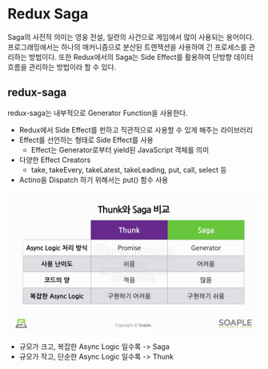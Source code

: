 # Redux Saga

Saga의 사전적 의미는 영웅 전설, 일련의 사건으로 게임에서 많이 사용되는 용어이다. 프로그래밍에서는 하나의 매커니즘으로 분산된 트랜잭션을 사용하여 긴 프로세스를 관리하는 방법이다. 또한 Redux에서의 Saga는 Side Effect를 활용하여 단방향 데이터 흐름을 관리하는 방법이라 할 수 있다.

## redux-saga

redux-saga는 내부적으로 Generator Function을 사용한다.

- Redux에서 Side Effect를 펀하고 직관적으로 사용할 수 있게 해주는 라이브러리
- Effect를 선언하는 형태로 Side Effect를 사용
  - Effect는 Generator로부터 yield된 JavaScript 객체를 의미
- 다양한 Effect Creators
  - take, takeEvery, takeLatest, takeLeading, put, call, select 등
- Actino을 Dispatch 하기 위해서는 put() 함수 사용

![redux-saga](./images/redux-saga.png)

- 규모가 크고, 복잡한 Async Logic 일수록 -> Saga
- 규모가 작고, 단순한 Async Logic 일수록 -> Thunk

